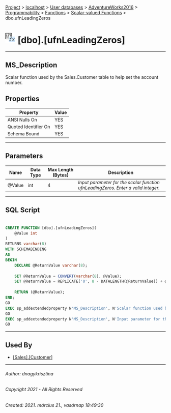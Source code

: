 #### 

[Project](../../../../../../index.md) > [localhost](../../../../../index.md) > [User databases](../../../../index.md) > [AdventureWorks2016](../../../index.md) > [Programmability](../../index.md) > [Functions](../index.md) > [Scalar-valued Functions](Scalar-valued_Functions.md) > dbo.ufnLeadingZeros

# ![Scalar-valued Functions](../../../../../../Images/Function_Scalar32.png) [dbo].[ufnLeadingZeros]

---

## <a name="#description"></a>MS_Description

Scalar function used by the Sales.Customer table to help set the account number.

## <a name="#properties"></a>Properties

| Property | Value |
|---|---|
| ANSI Nulls On | YES |
| Quoted Identifier On | YES |
| Schema Bound | YES |


---

## <a name="#parameters"></a>Parameters

| Name | Data Type | Max Length (Bytes) | Description |
|---|---|---|---|
| @Value | int | 4 | _Input parameter for the scalar function ufnLeadingZeros. Enter a valid integer._ |


---

## <a name="#sqlscript"></a>SQL Script

```sql

CREATE FUNCTION [dbo].[ufnLeadingZeros](
    @Value int
) 
RETURNS varchar(8) 
WITH SCHEMABINDING 
AS 
BEGIN
    DECLARE @ReturnValue varchar(8);

    SET @ReturnValue = CONVERT(varchar(8), @Value);
    SET @ReturnValue = REPLICATE('0', 8 - DATALENGTH(@ReturnValue)) + @ReturnValue;

    RETURN (@ReturnValue);
END;
GO
EXEC sp_addextendedproperty N'MS_Description', N'Scalar function used by the Sales.Customer table to help set the account number.', 'SCHEMA', N'dbo', 'FUNCTION', N'ufnLeadingZeros', NULL, NULL
GO
EXEC sp_addextendedproperty N'MS_Description', N'Input parameter for the scalar function ufnLeadingZeros. Enter a valid integer.', 'SCHEMA', N'dbo', 'FUNCTION', N'ufnLeadingZeros', 'PARAMETER', N'@Value'
GO

```


---

## <a name="#usedby"></a>Used By

* [[Sales].[Customer]](../../../Tables/Customer.md)


---

###### Author:  dnagykrisztina

###### Copyright 2021 - All Rights Reserved

###### Created: 2021. március 21., vasárnap 18:49:30

